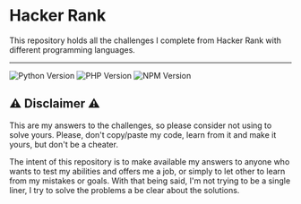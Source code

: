 # Hacker Rank

This repository holds all the challenges I complete from Hacker Rank with different programming languages.

---

![Python Version](https://img.shields.io/badge/Python-v3.10.4-red?logo=python&logoColor=yellow&labelColor=12263A&color=558B6E)
![PHP Version](https://img.shields.io/badge/PHP-v8.2-red?logo=php&logoColor=yellow&labelColor=12263A&color=558B6E)
![NPM Version](https://img.shields.io/badge/Node.js-v20.9.0-red?logo=Node.js&logoColor=yellow&labelColor=12263A&color=558B6E)



## :warning: Disclaimer :warning:

This are my answers to the challenges, so please consider not using to solve yours. Please, don't copy/paste my code, learn from it and make it yours, but don't be a cheater.

The intent of this repository is to make available my answers to anyone who wants to test my abilities and offers me a job, or simply to let other to learn from my mistakes or goals. With that being said, I'm not trying to be a single liner, I try to solve the problems a be clear about the solutions.
